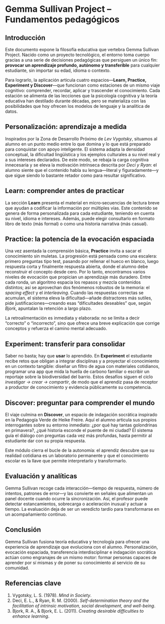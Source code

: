 # Gemma Sullivan Project – Fundamentos pedagógicos

## Introducción

Este documento expone la filosofía educativa que vertebra Gemma Sullivan Project. Nacido como un proyecto tecnológico, el entorno toma cuerpo gracias a una serie de decisiones pedagógicas que persiguen un único fin: **provocar un aprendizaje profundo, autónomo y transferible** para cualquier estudiante, sin importar su edad, idioma o contexto.

Para lograrlo, la aplicación articula cuatro espacios—**Learn, Practice, Experiment y Discover**—que funcionan como estaciones de un mismo viaje cognitivo: comprender, recordar, aplicar y trascender el conocimiento. Cada estación se alimenta de las lecciones que la psicología cognitiva y la teoría educativa han destilado durante décadas, pero se materializa con las posibilidades que hoy ofrecen los modelos de lenguaje y la analítica de datos.

## Personalización: aprendizaje a  medida

Inspirados por la Zona de Desarrollo Próximo de *Lev Vygotsky*, situamos al alumno en un punto medio entre lo que domina y lo que está preparado para conquistar con apoyo inteligente. El sistema adapta la densidad conceptual, la dificultad lingüística y los ejemplos culturales a su nivel real y a sus intereses declarados. De este modo, se rebaja la carga cognitiva innecesaria y se eleva la motivación intrínseca descrita por *Deci y Ryan*: el alumno siente que el contenido habla su lengua—literal y figuradamente—y que sigue siendo lo bastante retador como para resultar significativo.

## Learn: comprender antes de practicar

La sección **Learn** presenta el material en micro‑secuencias de lectura breve que ayudan a codificar la información por múltiples vías. Este contenido se genera de forma personalizada para cada estudiante, teniendo en cuenta su nivel, idioma e intereses. Además, puede elegir consultarlo en formato libro de texto (más formal) o como una historia narrativa (más casual).

## Practice: la potencia de la evocación espaciada

Una vez asentada la comprensión básica, **Practice** invita a sacar el conocimiento sin muletas. La progresión está pensada como una escalera: primero preguntas tipo test, pasando por rellenar el hueco en blanco, luego respuesta corta y finalmente respuesta abierta, donde el alumno debe reconstruir el concepto desde cero. Por lo tanto, encontramos varios niveles de evocación que propician un aprendizaje más duradero. Entre cada ronda, un algoritmo espacia los repasos y mezcla contenidos distintos; así se aprovechan dos fenómenos robustos de la memoria: el *spacing effect* y el *interleaving*. Cuando las respuestas correctas se acumulan, el sistema eleva la dificultad—añade distractores más sutiles, pide justificaciones—creando esas “dificultades deseables” que, según *Bjork*, apuntalan la retención a largo plazo.

La retroalimentación es inmediata y elaborada: no se limita a decir “correcto” o “incorrecto”, sino que ofrece una breve explicación que corrige conceptos y refuerza el camino mental adecuado.

## Experiment: transferir para consolidar

Saber no basta; hay que **usar** lo aprendido. En **Experiment** el estudiante recibe retos que obligan a integrar disciplinas y a proyectar el conocimiento en un contexto tangible: diseñar un filtro de agua con materiales cotidianos, programar una app que mida la huella de carbono familiar o escribir un reportaje sobre la biodiversidad del barrio. Estos desafíos siguen el ciclo *investigar → crear → compartir*, de modo que el aprendiz pasa de receptor a productor de conocimiento y evidencia públicamente su competencia.

## Discover: preguntar para comprender el mundo

El viaje culmina en **Discover**, un espacio de indagación socrática inspirado en la Pedagogía Verde de Heike Freire. Aquí el alumno articula sus propios interrogantes sobre su entorno inmediato: ¿por qué hay tantas golondrinas en primavera?, ¿qué historia esconde el puente de mi ciudad? El sistema guía el diálogo con preguntas cada vez más profundas, hasta permitir al estudiante dar con su propia respuesta.

Este módulo cierra el bucle de la autonomía: el aprendiz descubre que su realidad cotidiana es un laboratorio permanente y que el conocimiento escolar es la llave que permite interpretarlo y transformarlo.

## Evaluación y analíticas

Gemma Sullivan recoge cada interacción—tiempo de respuesta, número de intentos, patrones de error—y las convierte en señales que alimentan un panel docente cuando ocurre la sincronización. Así, el profesor puede detectar estancamientos, sobrecarga o aceleración inusual y actuar a tiempo. La evaluación deja de ser un veredicto tardío para transformarse en un acompañamiento continuo.

## Conclusión

Gemma Sullivan fusiona teoría educativa y tecnología para ofrecer una experiencia de aprendizaje que evoluciona con el alumno. Personalización, evocación espaciada, transferencia interdisciplinar e indagación socrática actúan como engranajes de un mismo motor: formar personas capaces de aprender por sí mismas y de poner su conocimiento al servicio de su comunidad.

## Referencias clave

1. Vygotsky, L. S. (1978). *Mind in Society*.
2. Deci, E. L., & Ryan, R. M. (2000). *Self-determination theory and the facilitation of intrinsic motivation, social development, and well-being*.
3. Bjork, R. A., & Bjork, E. L. (2011). *Creating desirable difficulties to enhance learning*.
